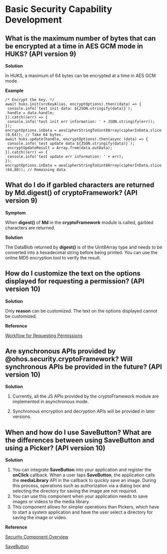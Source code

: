# Basic Security Capability Development


## What is the maximum number of bytes that can be encrypted at a time in AES GCM mode in HUKS? (API version 9)

**Solution**

In HUKS, a maximum of 64 bytes can be encrypted at a time in AES GCM mode.

**Example**

```
/* Encrypt the key. */
await huks.init(srcKeyAlias, encryptOptions).then((data) => {
 console.info(`test init data: ${JSON.stringify(data)}`);
 handle = data.handle;
}).catch((err) => {
 console.info('test init err information: ' + JSON.stringify(err));
});
encryptOptions.inData = aesCipherStringToUint8Array(cipherInData.slice (0,64)); // Take 64 bytes.
await huks.update(handle, encryptOptions).then(async (data) => {
 console.info(`test update data ${JSON.stringify(data)}`);
 encryptUpdateResult = Array.from(data.outData);
}).catch((err) => {
 console.info('test update err information: ' + err);
});
encryptOptions.inData = aesCipherStringToUint8Array(cipherInData.slice (64,80)); // Remaining data
```


## What do I do if garbled characters are returned by Md.digest() of cryptoFramework? (API version 9)

**Symptom**

When **digest()** of **Md** in the **cryptoFramework** module is called, garbled characters are returned.

**Solution**

The DataBlob returned by **digest()** is of the Uint8Array type and needs to be converted into a hexadecimal string before being printed. You can use the online MD5 encryption tool to verify the result.

## How do I customize the text on the options displayed for requesting a permission? (API version 10)

**Solution**

Only **reason** can be customized. The text on the options displayed cannot be customized.

**Reference**

[Workflow for Requesting Permissions](../security/AccessToken/determine-application-mode.md)

## Are synchronous APIs provided by @ohos.security.cryptoFramework? Will synchronous APIs be provided in the future? (API version 10)

**Solution**

1. Currently, all the JS APIs provided by the cryptoFramework module are implemented in asynchronous mode.

2. Synchronous encryption and decryption APIs will be provided in later versions.

## When and how do I use SaveButton? What are the differences between using SaveButton and using a Picker? (API version 10)

**Solution**

1. You can integrate **SaveButton** into your application and register the **onClick** callback. When a user taps **SaveButton**, the application calls the **mediaLibrary** API in the callback to quickly save an image. During this process, operations such as authorization via a dialog box and selecting the directory for saving the image are not required.
2. You can use this component when your application needs to save images or videos to the media library.
3. This component allows for simpler operations than Pickers, which have to start a system application and have the user select a directory for saving the image or video.

**Reference**

[Security Component Overview](../security/AccessToken/security-component-overview.md)

[SaveButton](../reference/apis-arkui/arkui-ts/ts-security-components-savebutton.md)

